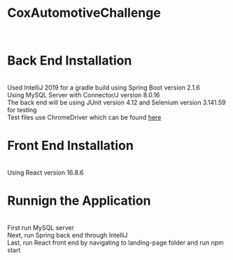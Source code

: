 # CoxAutomotiveChallenge
<br>

<h1>Back End Installation</h1>
<br>
Used IntelliJ 2019 for a gradle build using Spring Boot version 2.1.6
<br>
Using MySQL Server with Connector/J version 8.0.16
<br>
The back end will be using JUnit version 4.12 and Selenium version 3.141.59 for testing
<br>
Test files use ChromeDriver which can be found <a href="http://chromedriver.chromium.org/downloads">here</a>
<br>

<h1>Front End Installation</h1>
<br>
Using React version 16.8.6

<h1>Runnign the Application</h1>
<br>
First run MySQL server
<br>
Next, run Spring back end through IntelliJ
<br>
Last, run React front end by navigating to landing-page folder and run npm start